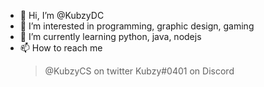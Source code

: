 - 👋 Hi, I’m @KubzyDC
- 👀 I’m interested in programming, graphic design, gaming
- 🌱 I’m currently learning python, java, nodejs
- 📫 How to reach me 
  > @KubzyCS on twitter
  > Kubzy#0401 on Discord

<!---
KubzyDC/KubzyDC is a ✨ special ✨ repository because its `README.md` (this file) appears on your GitHub profile.
You can click the Preview link to take a look at your changes.
--->
